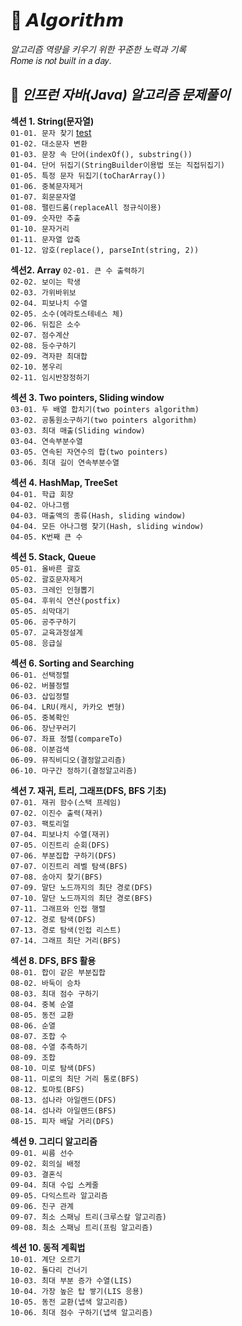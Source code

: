 # 🧠 𝘼𝙡𝙜𝙤𝙧𝙞𝙩𝙝𝙢

_알고리즘 역량을 키우기 위한 꾸준한 노력과 기록_   
𝑅𝑜𝑚𝑒 𝑖𝑠 𝑛𝑜𝑡 𝑏𝑢𝑖𝑙𝑡 𝑖𝑛 𝑎 𝑑𝑎𝑦.
<br>

## 🍕 _인프런 자바(Java) 알고리즘 문제풀이_

**섹션 1. String(문자열)**  
`01-01. 문자 찾기` [test](Lecture/src/main/java/chapter01/HandlingString/no01/FindingCharacters.java)   
`01-02. 대소문자 변환`  
`01-03. 문장 속 단어(indexOf(), substring())`  
`01-04. 단어 뒤집기(StringBuilder이용법 또는 직접뒤집기)`  
`01-05. 특정 문자 뒤집기(toCharArray())`  
`01-06. 중복문자제거`  
`01-07. 회문문자열`  
`01-08. 팰린드롬(replaceAll 정규식이용)`  
`01-09. 숫자만 추출`  
`01-10. 문자거리`  
`01-11. 문자열 압축`   
`01-12. 암호(replace(), parseInt(string, 2))`  

**섹션2. Array**
`02-01. 큰 수 출력하기`  
`02-02. 보이는 학생`  
`02-03. 가위바위보`  
`02-04. 피보나치 수열`  
`02-05. 소수(에라토스테네스 체)`  
`02-06. 뒤집은 소수`  
`02-07. 점수계산`  
`02-08. 등수구하기`  
`02-09. 격자판 최대합`  
`02-10. 봉우리`  
`02-11. 임시반장정하기`  

**섹션 3. Two pointers, Sliding window**  
`03-01. 두 배열 합치기(two pointers algorithm)`  
`03-02. 공통원소구하기(two pointers algorithm)`  
`03-03. 최대 매출(Sliding window)`  
`03-04. 연속부분수열`  
`03-05. 연속된 자연수의 합(two pointers)`  
`03-06. 최대 길이 연속부분수열`  

**섹션 4. HashMap, TreeSet**  
`04-01. 학급 회장`  
`04-02. 아나그램`  
`04-03. 매출액의 종류(Hash, sliding window)`  
`04-04. 모든 아나그램 찾기(Hash, sliding window)`  
`04-05. K번째 큰 수`  

**섹션 5. Stack, Queue**  
`05-01. 올바른 괄호`  
`05-02. 괄호문자제거`  
`05-03. 크레인 인형뽑기`  
`05-04. 후위식 연산(postfix)`  
`05-05. 쇠막대기`  
`05-06. 공주구하기`  
`05-07. 교육과정설계`  
`05-08. 응급실`  

**섹션 6. Sorting and Searching**  
`06-01. 선택정렬`  
`06-02. 버블정렬`  
`06-03. 삽입정렬`  
`06-04. LRU(캐시, 카카오 변형)`  
`06-05. 중복확인`  
`06-06. 장난꾸러기`  
`06-07. 좌표 정렬(compareTo)`  
`06-08. 이분검색`  
`06-09. 뮤직비디오(결정알고리즘)`  
`06-10. 마구간 정하기(결정알고리즘)`  

**섹션 7. 재귀, 트리, 그래프(DFS, BFS 기초)**  
`07-01. 재귀 함수(스택 프레임)`  
`07-02. 이진수 출력(재귀)`  
`07-03. 팩토리얼`  
`07-04. 피보나치 수열(재귀)`  
`07-05. 이진트리 순회(DFS)`  
`07-06. 부분집합 구하기(DFS)`  
`07-07. 이진트리 레벨 탐색(BFS)`  
`07-08. 송아지 찾기(BFS)`  
`07-09. 말단 노드까지의 최단 경로(DFS)`  
`07-10. 말단 노드까지의 최단 경로(BFS)`  
`07-11. 그래프와 인접 행렬`  
`07-12. 경로 탐색(DFS)`  
`07-13. 경로 탐색(인접 리스트)`  
`07-14. 그래프 최단 거리(BFS)`  

**섹션 8. DFS, BFS 활용**  
`08-01. 합이 같은 부분집합`  
`08-02. 바둑이 승차`  
`08-03. 최대 점수 구하기`  
`08-04. 중복 순열`  
`08-05. 동전 교환`  
`08-06. 순열`  
`08-07. 조합 수`  
`08-08. 수열 추측하기`  
`08-09. 조합`  
`08-10. 미로 탐색(DFS)`  
`08-11. 미로의 최단 거리 통로(BFS)`  
`08-12. 토마토(BFS)`  
`08-13. 섬나라 아일랜드(DFS)`  
`08-14. 섬나라 아일랜드(BFS)`  
`08-15. 피자 배달 거리(DFS)`  

**섹션 9. 그리디 알고리즘**  
`09-01. 씨름 선수`  
`09-02. 회의실 배정`  
`09-03. 결혼식`  
`09-04. 최대 수입 스케줄`  
`09-05. 다익스트라 알고리즘`  
`09-06. 친구 관계`  
`09-07. 최소 스패닝 트리(크루스칼 알고리즘)`  
`09-08. 최소 스패닝 트리(프림 알고리즘)`  

**섹션 10. 동적 계획법**  
`10-01. 계단 오르기`  
`10-02. 돌다리 건너기`  
`10-03. 최대 부분 증가 수열(LIS)`  
`10-04. 가장 높은 탑 쌓기(LIS 응용)`  
`10-05. 동전 교환(냅색 알고리즘)`  
`10-06. 최대 점수 구하기(냅색 알고리즘)`  
